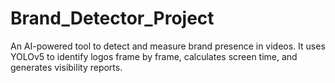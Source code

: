 # Brand_Detector_Project
An AI-powered tool to detect and measure brand presence in videos. It uses YOLOv5 to identify logos frame by frame, calculates screen time, and generates visibility reports.
